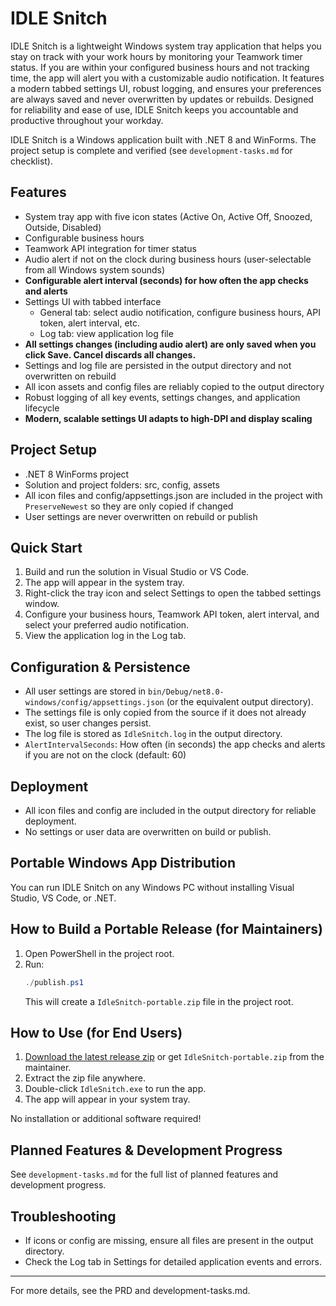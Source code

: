 # IDLE Snitch

IDLE Snitch is a lightweight Windows system tray application that helps you stay on track with your work hours by monitoring your Teamwork timer status. If you are within your configured business hours and not tracking time, the app will alert you with a customizable audio notification. It features a modern tabbed settings UI, robust logging, and ensures your preferences are always saved and never overwritten by updates or rebuilds. Designed for reliability and ease of use, IDLE Snitch keeps you accountable and productive throughout your workday.

IDLE Snitch is a Windows application built with .NET 8 and WinForms. The project setup is complete and verified (see `development-tasks.md` for checklist).

## Features
- System tray app with five icon states (Active On, Active Off, Snoozed, Outside, Disabled)
- Configurable business hours
- Teamwork API integration for timer status
- Audio alert if not on the clock during business hours (user-selectable from all Windows system sounds)
- **Configurable alert interval (seconds) for how often the app checks and alerts**
- Settings UI with tabbed interface
  - General tab: select audio notification, configure business hours, API token, alert interval, etc.
  - Log tab: view application log file
- **All settings changes (including audio alert) are only saved when you click Save. Cancel discards all changes.**
- Settings and log file are persisted in the output directory and not overwritten on rebuild
- All icon assets and config files are reliably copied to the output directory
- Robust logging of all key events, settings changes, and application lifecycle
- **Modern, scalable settings UI adapts to high-DPI and display scaling**

## Project Setup
- .NET 8 WinForms project
- Solution and project folders: src, config, assets
- All icon files and config/appsettings.json are included in the project with `PreserveNewest` so they are only copied if changed
- User settings are never overwritten on rebuild or publish

## Quick Start
1. Build and run the solution in Visual Studio or VS Code.
2. The app will appear in the system tray.
3. Right-click the tray icon and select Settings to open the tabbed settings window.
4. Configure your business hours, Teamwork API token, alert interval, and select your preferred audio notification.
5. View the application log in the Log tab.

## Configuration & Persistence
- All user settings are stored in `bin/Debug/net8.0-windows/config/appsettings.json` (or the equivalent output directory).
- The settings file is only copied from the source if it does not already exist, so user changes persist.
- The log file is stored as `IdleSnitch.log` in the output directory.
- `AlertIntervalSeconds`: How often (in seconds) the app checks and alerts if you are not on the clock (default: 60)

## Deployment
- All icon files and config are included in the output directory for reliable deployment.
- No settings or user data are overwritten on build or publish.

## Portable Windows App Distribution

You can run IDLE Snitch on any Windows PC without installing Visual Studio, VS Code, or .NET.

## How to Build a Portable Release (for Maintainers)

1. Open PowerShell in the project root.
2. Run:
   ```powershell
   ./publish.ps1
   ```
   This will create a `IdleSnitch-portable.zip` file in the project root.

## How to Use (for End Users)

1. [Download the latest release zip](https://github.com/yourusername/yourrepo/releases) or get `IdleSnitch-portable.zip` from the maintainer.
2. Extract the zip file anywhere.
3. Double-click `IdleSnitch.exe` to run the app.
4. The app will appear in your system tray.

No installation or additional software required!

## Planned Features & Development Progress
See `development-tasks.md` for the full list of planned features and development progress.

## Troubleshooting
- If icons or config are missing, ensure all files are present in the output directory.
- Check the Log tab in Settings for detailed application events and errors.

---
For more details, see the PRD and development-tasks.md.